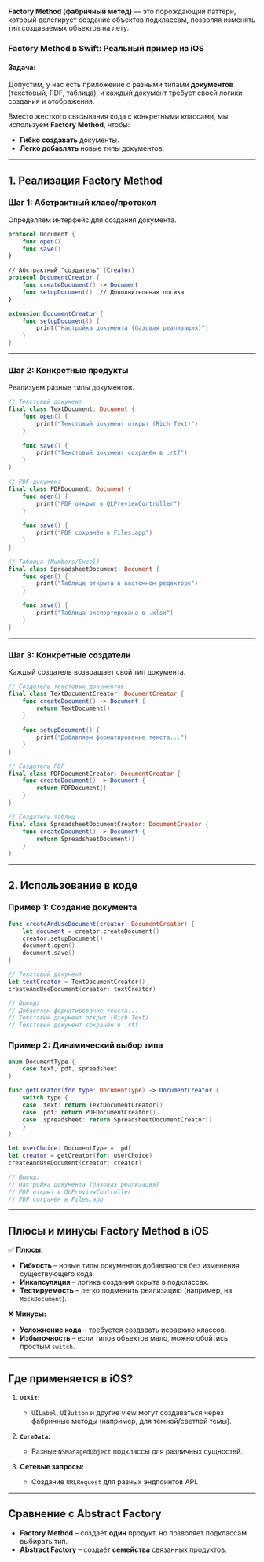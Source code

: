 **Factory Method (фабричный метод)** — это порождающий паттерн, который делегирует создание объектов подклассам, позволяя изменять тип создаваемых объектов на лету.  

### **Factory Method в Swift: Реальный пример из iOS**  
#### **Задача:**  
Допустим, у нас есть приложение с разными типами **документов** (текстовый, PDF, таблица), и каждый документ требует своей логики создания и отображения.  

Вместо жесткого связывания кода с конкретными классами, мы используем **Factory Method**, чтобы:  
- **Гибко создавать** документы.  
- **Легко добавлять** новые типы документов.  

---

## **1. Реализация Factory Method**  

### **Шаг 1: Абстрактный класс/протокол**  
Определяем интерфейс для создания документа.  

```swift
protocol Document {
    func open()
    func save()
}

// Абстрактный "создатель" (Creator)
protocol DocumentCreator {
    func createDocument() -> Document
    func setupDocument()  // Дополнительная логика
}

extension DocumentCreator {
    func setupDocument() {
        print("Настройка документа (базовая реализация)")
    }
}
```

---

### **Шаг 2: Конкретные продукты**  
Реализуем разные типы документов.  

```swift
// Текстовый документ
final class TextDocument: Document {
    func open() {
        print("Текстовый документ открыт (Rich Text)")
    }
    
    func save() {
        print("Текстовый документ сохранён в .rtf")
    }
}

// PDF-документ
final class PDFDocument: Document {
    func open() {
        print("PDF открыт в QLPreviewController")
    }
    
    func save() {
        print("PDF сохранён в Files.app")
    }
}

// Таблица (Numbers/Excel)
final class SpreadsheetDocument: Document {
    func open() {
        print("Таблица открыта в кастомном редакторе")
    }
    
    func save() {
        print("Таблица экспортирована в .xlsx")
    }
}
```

---

### **Шаг 3: Конкретные создатели**  
Каждый создатель возвращает свой тип документа.  

```swift
// Создатель текстовых документов
final class TextDocumentCreator: DocumentCreator {
    func createDocument() -> Document {
        return TextDocument()
    }
    
    func setupDocument() {
        print("Добавляем форматирование текста...")
    }
}

// Создатель PDF
final class PDFDocumentCreator: DocumentCreator {
    func createDocument() -> Document {
        return PDFDocument()
    }
}

// Создатель таблиц
final class SpreadsheetDocumentCreator: DocumentCreator {
    func createDocument() -> Document {
        return SpreadsheetDocument()
    }
}
```

---

## **2. Использование в коде**  

### **Пример 1: Создание документа**  
```swift
func createAndUseDocument(creator: DocumentCreator) {
    let document = creator.createDocument()
    creator.setupDocument()
    document.open()
    document.save()
}

// Текстовый документ
let textCreator = TextDocumentCreator()
createAndUseDocument(creator: textCreator)

// Вывод:
// Добавляем форматирование текста...
// Текстовый документ открыт (Rich Text)
// Текстовый документ сохранён в .rtf
```

### **Пример 2: Динамический выбор типа**  
```swift
enum DocumentType {
    case text, pdf, spreadsheet
}

func getCreator(for type: DocumentType) -> DocumentCreator {
    switch type {
    case .text: return TextDocumentCreator()
    case .pdf: return PDFDocumentCreator()
    case .spreadsheet: return SpreadsheetDocumentCreator()
    }
}

let userChoice: DocumentType = .pdf
let creator = getCreator(for: userChoice)
createAndUseDocument(creator: creator)

// Вывод:
// Настройка документа (базовая реализация)
// PDF открыт в QLPreviewController
// PDF сохранён в Files.app
```

---

## **Плюсы и минусы Factory Method в iOS**  

✅ **Плюсы:**  
- **Гибкость** – новые типы документов добавляются без изменения существующего кода.  
- **Инкапсуляция** – логика создания скрыта в подклассах.  
- **Тестируемость** – легко подменить реализацию (например, на `MockDocument`).  

❌ **Минусы:**  
- **Усложнение кода** – требуется создавать иерархию классов.  
- **Избыточность** – если типов объектов мало, можно обойтись простым `switch`.  

---

## **Где применяется в iOS?**  
1. **`UIKit`:**  
   - `UILabel`, `UIButton` и другие view могут создаваться через фабричные методы (например, для темной/светлой темы).  

2. **`CoreData`:**  
   - Разные `NSManagedObject` подклассы для различных сущностей.  

3. **Сетевые запросы:**  
   - Создание `URLRequest` для разных эндпоинтов API.  

---

## **Сравнение с Abstract Factory**  
- **Factory Method** – создаёт **один** продукт, но позволяет подклассам выбирать тип.  
- **Abstract Factory** – создаёт **семейства** связанных продуктов.  
